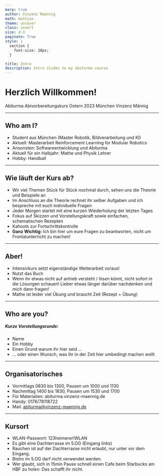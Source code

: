 ```yaml
---
marp: true
author: Vinzenz Maennig
math: mathjax
theme: uncover
class: invert
size: 4:3
paginate: True
style: |
  section {
    font-size: 28px;
  }

title: Intro
description: Intro slides to my abiturma course
---
```

[comment]: <> (<span style="color:blue">If you need more colors</span>)
[comment]: <> (<!--color: red-->)
[comment]: <> (use underscore to make a command local)
[comment]: <> (| Syntax | Description |
| ----------- | ----------- |
| Header | Title |
| Paragraph | Text |)

# Herzlich Willkommen!
Abiturma Abivorbereitungskurs
Ostern 2023 München
Vinzenz Männig

---
<!--header: Intro | Who am I?-->
<!--footer: Abiturma Abivorbereitungskurs | Ostern 2023 München | Vinzenz Männig-->

## Who am I?
- Student aus München (Master Robotik, Bildverarbeitung und KI)
- Aktuell: Masterarbeit Reinforcement Learning for Modular Robotics
- Ansonsten: Softwareentwicklung und Abiturma
- Aktuell für ein Halbjahr: Mathe und Physik Lehrer
- Hobby: Handball

---
<!--header: Intro | Wie läuft der Kurs ab?-->
## Wie läuft der Kurs ab?
- Wir viel Themen Stück für Stück nochmal durch, sehen uns die Theorie und Beispiele an
- Im Anschluss an die Theorie rechnet ihr selber Aufgaben und ich bespreche mit euch individuelle Fragen
- Jeder Morgen startet mit eine kurzen Wiederholung der letzten Tages
- Fokus auf Skizzen und Vorstellungskraft sowie einfachen, schematischen Rezepten
- Kahoots zur Fortschrittskontrolle
- **Ganz Wichtig:** Ich bin hier um eure Fragen zu beantworten, nicht um Frontalunterricht zu machen!

---
<!--header: Intro | Aber!-->
## Aber!
- Intensivkurs setzt eigenständige Weiterarbeit voraus!
- Nutzt das Buch
- Wenn ihr etwas nicht auf anhieb versteht / lösen könnt, nicht sofort in die Lösungen schauen! Lieber etwas länger darüber nachdenken und mich dann fragen!
- Mathe ist leider viel Übung und braucht Zeit (Rezept + Übung)

---
<!--header: Intro | Who are you?-->
## Who are you?
##### Kurze Vorstellungsrunde:
- Name
- Ein Hobby
- Einen Grund warum ihr hier seid ...
- ... oder einen Wunsch, was ihr in der Zeit hier umbedingt machen wollt

---
<!--header: Intro | Organisatorisches-->
## Organisatorisches
- Vormittags 0830 bis 1300, Pausen um 1000 und 1130
- Nachmittag 1400 bis 1830, Pausen um 1530 und 1700
- Für Materialien: abiturma.vinzenz-maennig.de
- Handy: 0176/78118722
- Mail: abiturma@vinzenz-maennig.de

---
<!--header: Intro | Kursort-->
## Kursort
- WLAN-Passwort: 123heimerer!WLAN
- Es gibt eine Dachterrasse im 5.OG (Eingang links)
- Rauchen ist auf der Dachterrasse nicht erlaubt, nur unter vor dem Eingang.
- Bistro im 5.OG darf nicht verwendet werden.
- Wer glaubt, sich in 15min Pause schnell einen Cafe beim Starbucks am HBF zu holen: Das schafft ihr nicht.